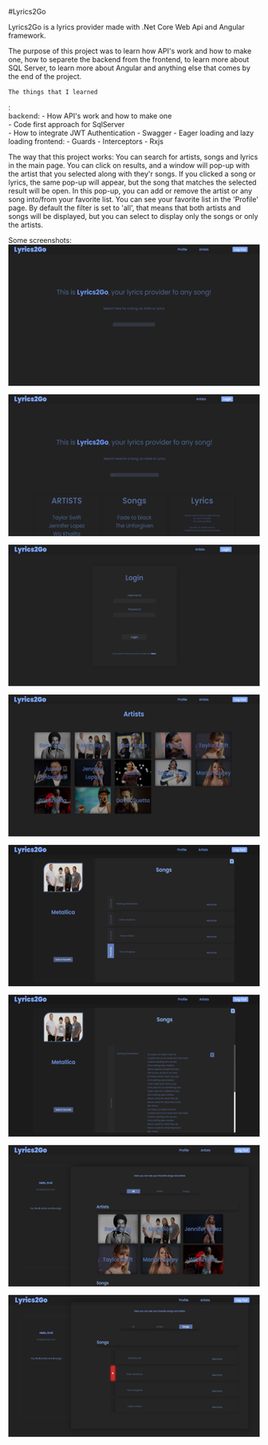 #Lyrics2Go

Lyrics2Go is a lyrics provider made with .Net Core Web Api and Angular framework. 

  The purpose of this project was to learn how API's work and how to make one, how to separete the backend from the frontend, to learn more about SQL Server, to learn more about
Angular and anything else that comes by the end of the project.

```diff
The things that I learned
```
:<br>
    <strong style="color:rgb(100,100,100)">backend</strong>: 
        - How API's work and how to make one        
        - Code first approach for SqlServer                     
        - How to integrate JWT Authentication
        - Swagger
        - Eager loading and lazy loading
    frontend:
        - Guards
        - Interceptors
        - Rxjs
        
 The way that this project works:
       You can search for artists, songs and lyrics in the main page. You can click on results, and a window will pop-up with the artist that you selected along with they'r songs.
   If you clicked a song or lyrics, the same pop-up will appear, but the song that matches the selected result will be open. In this pop-up, you can add or remove the artist or any song into/from your favorite list.
   You can see your favorite list in the 'Profile' page. By default the filter is set to 'all', that means that both artists and songs will be displayed, but you can select to display only the songs or only the artists.
   
Some screenshots:
![Hero](./Images/home.png)

![Search](./Images/search.png)

![Login](./Images/login.png)

![Artists](./Images/artists.png)

![Pop-up](./Images/pop-up.png)

![Lyrics](./Images/lyrics.png)

![Profile-all](./Images/profile-all.png)

![Profile-Songs](./Images/profile-songs.png)
